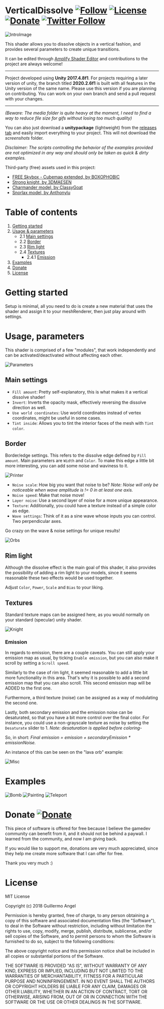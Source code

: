 # VerticalDissolve [![Follow](https://img.shields.io/github/followers/adultlink.svg?style=social&label=Follow)](https://github.com/adultlink) [![License](https://img.shields.io/badge/License-MIT-lightgrey.svg?style=flat)](http://adultlink.mit-license.org) [![Donate](https://img.shields.io/badge/Donate-PayPal-green.svg)](https://www.paypal.me/adultlink/5usd) [![Twitter Follow](https://img.shields.io/twitter/follow/ved_adultlink.svg?label=Follow&style=social)](https://twitter.com/ved_adultlink)  

![IntroImage](Media/Monkeys.gif)

This shader allows you to dissolve objects in a vertical fashion, and provides several parameters to create unique transitions.

It can be edited through [Amplify Shader Editor](http://amplify.pt/unity/amplify-shader-editor) and contributions to the project are always welcome!

---

Project developed using **Unity 2017.4.8f1**. For projects requiring a later version of unity, the branch titled **2020.2.6f1** is built with all features in the Unity version of the same name. Please use this version if you are planning on contributing. You can work on your own branch and send a pull request with your changes.

---

_(Beware: The media folder is quite heavy at the moment, I need to find a way to reduce file size for gifs without losing too much quality)_

You can also just download a **unitypackage** (lightweight) from the [releases tab](https://github.com/AdultLink/VerticalDissolve/releases) and easily import everything to your project. This will not download the _screenshots_ folder.

_Disclaimer: The scripts controlling the behavior of the examples provided are not optimized in any way and should only be taken as quick & dirty examples._

Third-party (free) assets used in this project:
- [FREE Skybox - Cubemap extended, by BOXOPHOBIC](https://assetstore.unity.com/packages/vfx/shaders/free-skybox-cubemap-extended-107400)
- [Strong knight, by 3DMAESEN](https://assetstore.unity.com/packages/vfx/shaders/free-skybox-cubemap-extended-107400)
- [Charmander model, by ClassyGoat](https://www.thingiverse.com/thing:826836)
- [Snorlax model, by Anthonylu](https://www.thingiverse.com/thing:1780291)

# Table of contents
1. [Getting started](#getting-started)
2. [Usage & parameters](#usage-parameters)
   - 2.1 [Main settings](#main-settings)
   - 2.2 [Border](#border)
   - 2.3 [Rim light](#rim-light)
   - 2.4 [Textures](#textures)
      - 2.4.1 [Emission](#emission)
3. [Examples](#examples)
4. [Donate](#donate)
5. [License](#license)

# Getting started
Setup is minimal, all you need to do is create a new material that uses the shader and assign it to your meshRenderer, then just play around with settings.

# Usage, parameters

This shader is comprised of a few "modules", that work independently and can be activated/deactivated without affecting each other.

![Parameters](Media/Parameters.jpg)

## Main settings

- `Fill amount`: Pretty self-explanatory, this is what makes it a vertical dissolve shader!
- `Invert`: Inverts the opacity mask, effectively reversing the dissolve direction as well.
- `Use world coordinates`: Use world coordinates instead of vertex coordinates, might be useful in some cases.
- `Tint inside`: Allows you to tint the interior faces of the mesh with `Tint color`.

## Border

Border/edge settings. This refers to the dissolve edge defined by `Fill amount`. Main parameters are `Width` and `Color`. To make this edge a little bit more interesting, you can add some noise and waviness to it.

![Printer](Media/Printer.gif)

- `Noise scale`: How big you want that noise to be? _Note: Noise will only be noticeable when wave amplitude is != 0 in at least one axis._
- `Noise speed`: Make that noise move!
- `Layer noise`: Use a second layer of noise for a more unique appearance.
- `Texture`: Additionally, you could have a texture instead of a simple color as edge.
- `Wave settings`: Think of it as a sine wave whose inputs you can control. Two perpendicular axes.

Go crazy on the wave & noise settings for unique results!

![Orbs](Media/Orbs.gif)

## Rim light

Although the dissolve effect is the main goal of this shader, it also provides the possibility of adding a rim light to your models, since it seems reasonable these two effects would be used together.

Adjust `Color`, `Power`, `Scale` and `Bias` to your liking.

## Textures

Standard texture maps can be assigned here, as you would normally on your standard (specular) unity shader.

![Knight](Media/Knight.gif)

### Emission

In regards to emission, there are a couple caveats. You can still apply your emission map as usual, by ticking `Enable emission`, but you can also make it scroll by setting a `Scroll speed`.

Similarly to the case of rim light, it seemed reasonable to add a little bit more functionality in this area. That's why it is possible to add a second emission map that you can also scroll. This second emission map will be ADDED to the first one.

Furthermore, a third texture (noise) can be assigned as a way of modulating the second one.

Lastly, both secondary emission and the emission noise can be desaturated, so that you have a bit more control over the final color. For instance, you could use a non-grayscale texture as noise by setting the `Desaturate` slider to 1. _Note: desaturation is applied before coloring_-

So, in short: _Final emission = emission + secondaryEmission * emissionNoise._

An instance of this can be seen on the "lava orb" example:

![Misc](Media/Misc.gif)

# Examples

![Bomb](Media/Bomb.gif)
![Painting](Media/Painting.gif)
![Teleport](Media/Teleport.gif)

# Donate [![Donate](https://img.shields.io/badge/Donate-PayPal-green.svg)](https://www.paypal.me/adultlink/5usd)

This piece of software is offered for free because I believe the gamedev community can benefit from it, and it should not be behind a paywall. I learned from the community, and now I am giving back.

If you would like to support me, donations are very much appreciated, since they help me create more software that I can offer for free.

Thank you very much :)

# License
MIT License

Copyright (c) 2018 Guillermo Angel

Permission is hereby granted, free of charge, to any person obtaining a copy
of this software and associated documentation files (the "Software"), to deal
in the Software without restriction, including without limitation the rights
to use, copy, modify, merge, publish, distribute, sublicense, and/or sell
copies of the Software, and to permit persons to whom the Software is
furnished to do so, subject to the following conditions:

The above copyright notice and this permission notice shall be included in all
copies or substantial portions of the Software.

THE SOFTWARE IS PROVIDED "AS IS", WITHOUT WARRANTY OF ANY KIND, EXPRESS OR
IMPLIED, INCLUDING BUT NOT LIMITED TO THE WARRANTIES OF MERCHANTABILITY,
FITNESS FOR A PARTICULAR PURPOSE AND NONINFRINGEMENT. IN NO EVENT SHALL THE
AUTHORS OR COPYRIGHT HOLDERS BE LIABLE FOR ANY CLAIM, DAMAGES OR OTHER
LIABILITY, WHETHER IN AN ACTION OF CONTRACT, TORT OR OTHERWISE, ARISING FROM,
OUT OF OR IN CONNECTION WITH THE SOFTWARE OR THE USE OR OTHER DEALINGS IN THE
SOFTWARE.



